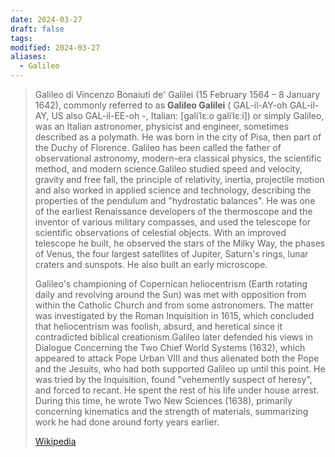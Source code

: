 ```yaml
---
date: 2024-03-27
draft: false
tags: 
modified: 2024-03-27
aliases:
  - Galileo
---
```

> Galileo di Vincenzo Bonaiuti de' Galilei (15 February 1564 – 8 January 1642), commonly referred to as **Galileo Galilei** ( GAL-il-AY-oh GAL-il-AY, US also  GAL-il-EE-oh -⁠, Italian: [ɡaliˈlɛːo ɡaliˈlɛːi]) or simply Galileo, was an Italian astronomer, physicist and engineer, sometimes described as a polymath. He was born in the city of Pisa, then part of the Duchy of Florence. Galileo has been called the father of observational astronomy, modern-era classical physics, the scientific method, and modern science.Galileo studied speed and velocity, gravity and free fall, the principle of relativity, inertia, projectile motion and also worked in applied science and technology, describing the properties of the pendulum and "hydrostatic balances". He was one of the earliest Renaissance developers of the thermoscope and the inventor of various military compasses, and used the telescope for scientific observations of celestial objects. With an improved telescope he built, he observed the stars of the Milky Way, the phases of Venus, the four largest satellites of Jupiter, Saturn's rings, lunar craters and sunspots. He also built an early microscope.
>
> Galileo's championing of Copernican heliocentrism (Earth rotating daily and revolving around the Sun) was met with opposition from within the Catholic Church and from some astronomers. The matter was investigated by the Roman Inquisition in 1615, which concluded that heliocentrism was foolish, absurd, and heretical since it contradicted biblical creationism.Galileo later defended his views in Dialogue Concerning the Two Chief World Systems (1632), which appeared to attack Pope Urban VIII and thus alienated both the Pope and the Jesuits, who had both supported Galileo up until this point. He was tried by the Inquisition, found "vehemently suspect of heresy", and forced to recant. He spent the rest of his life under house arrest. During this time, he wrote Two New Sciences (1638), primarily concerning kinematics and the strength of materials, summarizing work he had done around forty years earlier.
>
> [Wikipedia](https://en.wikipedia.org/wiki/Galileo%20Galilei)


